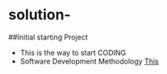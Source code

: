 # solution-
##Initial starting Project
- This is the way to start CODING
- Software Development Methodology 
[This](https://github.com/Prakashghadage/General-/commit/2f6b9478116611b679ccda3fdc31046edf29cb23#diff-d1f81ef89d053ada6d63e075698c0998d672824d044878712efc71ae11d227fe)


